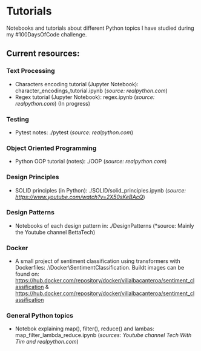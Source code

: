 # Tutorials

Notebooks and tutorials about different Python topics I have studied during my #100DaysOfCode challenge.

## Current resources:

### Text Processing
- Characters encoding tutorial (Jupyter Notebook): character_encodings_tutorial.ipynb (*source: realpython.com*)
- Regex tutorial (Jupyter Notebook): regex.ipynb (*source: realpython.com*) (In progress)

### Testing
- Pytest notes: ./pytest (*source: realpython.com*)

### Object Oriented Programming
- Python OOP tutorial (notes): ./OOP (*source: realpython.com*)

### Design Principles
- SOLID principles (in Python): ./SOLID/solid_principles.ipynb (*source: https://www.youtube.com/watch?v=2X50sKeBAcQ*)

### Design Patterns
- Notebooks of each design pattern in: ./DesignPatterns (*source: Mainly the Youtube channel BettaTech)

### Docker
- A small project of sentiment classification using transformers with Dockerfiles: .\Docker\SentimentClassification. 
Buildt images can be found on: https://hub.docker.com/repository/docker/villalbacanteroa/sentiment_classification & https://hub.docker.com/repository/docker/villalbacanteroa/sentiment_classification

### General Python topics
- Notebok explaining map(), filter(), reduce() and lambas: map_filter_lambda_reduce.ipynb (*sources: Youtube channel Tech With Tim and realpython.com*)
